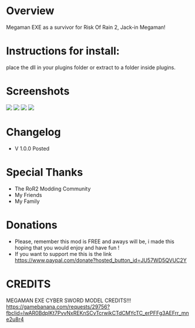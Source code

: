 # Overview
Megaman EXE as a survivor for Risk Of Rain 2, Jack-in Megaman!

# Instructions for install:
place the dll in your plugins folder or extract to a folder inside plugins.


# Screenshots
![](https://i.imgur.com/6wxbu0M.png)
![](https://i.imgur.com/e7Xdapm.png)
![](https://i.imgur.com/gtfzcpG.png)
![](https://i.imgur.com/pFeJtnX.png)


# Changelog
- V 1.0.0 Posted

# Special Thanks
- The RoR2 Modding Community
- My Friends
- My Family

# Donations
- Please, remember this mod is FREE and aways will be, i made this hoping that you would enjoy and have fun !
- If you want to support me this is the link
https://www.paypal.com/donate?hosted_button_id=JU57WD5QVUC2Y


# CREDITS

MEGAMAN EXE CYBER SWORD MODEL CREDITS!!!
https://gamebanana.com/requests/29756?fbclid=IwAR0BdplKt7PvvNxREKnSCvTcrwikCTdCMYcTC_erPFFg3AEFrr_mne2u8r4
